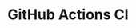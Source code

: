 # GitHub Actions CI


























































































































































































































































































































































































































































































































































































































































































































































































































































































































































































































































































































































































































































































































































































































































































































































































































































































































